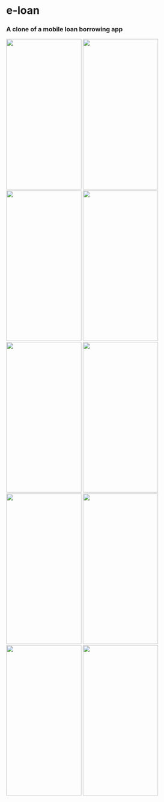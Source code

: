 # e-loan
### A clone of a mobile loan borrowing app 
<img src = "https://user-images.githubusercontent.com/48671383/94542654-b9ef3400-0251-11eb-9be0-8878f88e052c.png" height = "400" width = "200"> <img src = "https://user-images.githubusercontent.com/48671383/94542652-b9569d80-0251-11eb-8f14-e7c64515db02.png" height = "400" width = "200"> <img src = "https://user-images.githubusercontent.com/48671383/94542647-b8257080-0251-11eb-84d6-63dfb2a325e7.png" height = "400" width = "200"> <img src = "https://user-images.githubusercontent.com/48671383/94542657-ba87ca80-0251-11eb-85b2-27869845ed21.png" height = "400" width = "200"> <img src = "https://user-images.githubusercontent.com/48671383/94542641-b6f44380-0251-11eb-86e9-c15c4a2768b2.png" height = "400" width = "200"> <img src = "https://user-images.githubusercontent.com/48671383/94542636-b491e980-0251-11eb-8a5d-1eb8ad6c73be.png" height = "400" width = "200"> <img src = "https://user-images.githubusercontent.com/48671383/94542649-b8be0700-0251-11eb-89be-fad94a80ca9d.png" height = "400" width = "200"> <img src = "https://user-images.githubusercontent.com/48671383/94584654-9941d100-0287-11eb-8f2f-659e5e00da25.png" height = "400" width = "200"> <img src = "https://user-images.githubusercontent.com/48671383/94584667-9c3cc180-0287-11eb-9f80-7c83aee36c8d.png" height = "400" width = "200"> <img src = "https://user-images.githubusercontent.com/48671383/94584202-00ab5100-0287-11eb-8bd4-20a753175d9d.png" height = "400" width = "200">







